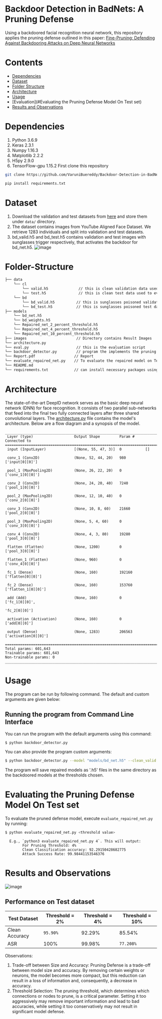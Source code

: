 # Backdoor Detection in BadNets: A Pruning Defense

Using a backdoored facial recognition neural network, this repository applies the pruning defense outlined in this paper:
[Fine-Pruning: Defending Against Backdooring Attacks on Deep Neural Networks](https://arxiv.org/abs/1805.12185)


# Contents
- [Dependencies](#Dependencies)
- [Dataset](#Dataset)
- [Folder Structure](#Folder-Structure)
- [Architecture](#Architecture)
- [Usage](#Usage)
- [Evaluation](#Evaluating the Pruning Defense Model On Test set)
- [Results and Observations](#Results-and-Observations)

# Dependencies
   1. Python 3.6.9
   2. Keras 2.3.1
   3. Numpy 1.16.3
   4. Matplotlib 2.2.2
   5. H5py 2.9.0
   6. TensorFlow-gpu 1.15.2
   First clone this repository
   ```bash
   git clone https://github.com/VaruniBuereddy/Backdoor-Detection-in-BadNets-A-Pruning-Defense.git
   ```
   ```bash
   pip install requirements.txt
   ```
   
# Dataset
   1. Download the validation and test datasets from [here](https://drive.google.com/drive/folders/1Rs68uH8Xqa4j6UxG53wzD0uyI8347dSq?usp=sharing) and store them under `data/` directory.
   2. The dataset contains images from YouTube Aligned Face Dataset. We retrieve 1283 individuals and split into validation and test datasets.
   3. bd_valid.h5 and bd_test.h5 contains validation and test images with sunglasses trigger respectively, that activates the backdoor for bd_net.h5. 
   ![image](images/Data.png)

# Folder-Structure

```bash
├── data 
    └── cl
        └── valid.h5              // this is clean validation data used to design the defense
        └── test.h5               // this is clean test data used to evaluate the BadNet
    └── bd
        └── bd_valid.h5          // this is sunglasses poisoned validation data
        └── bd_test.h5           // this is sunglasses poisoned test data
├── models
    └── bd_net.h5
    └── bd_weights.h5
    └── Repaired_net_2_percent_threshold.h5
    └── Repaired_net_4_percent_threshold.h5
    └── Repaired_net_10_percent_threshold.h5
├── images                       // Directory contains Result Images
└── architecture.py
└── eval.py                      // this is the evaluation script
└── backdoor_detector.py         // program the implements the pruning defense on backdoored network
└── Report.pdf                  // Report
└── evaluate_repaired_net.py    // To evaluate the repaired model on Test set
└── README.md 
└── requirements.txt            // can install necessary packages using pip install requirements.txt
```
# Architecture
The state-of-the-art DeepID network serves as the basic deep neural network (DNN) for face recognition. It consists of two parallel sub-networks that feed into the final two fully connected layers after three shared convolutional layers. The [architecture.py](architecture.py) file contains the model's architecture. Below are a flow diagram and a synopsis of the model.
```
___________________________________________________________________________________
 Layer (type)                   Output Shape         Param #     Connected to                     
===================================================================================
 input (InputLayer)             [(None, 55, 47, 3)]  0           []                               
                                                                                                  
 conv_1 (Conv2D)                (None, 52, 44, 20)   980         ['input[0][0]']                  
                                                                                                  
 pool_1 (MaxPooling2D)          (None, 26, 22, 20)   0           ['conv_1[0][0]']                 
                                                                                                  
 conv_2 (Conv2D)                (None, 24, 20, 40)   7240        ['pool_1[0][0]']                 
                                                                                                  
 pool_2 (MaxPooling2D)          (None, 12, 10, 40)   0           ['conv_2[0][0]']                 
                                                                                                  
 conv_3 (Conv2D)                (None, 10, 8, 60)    21660       ['pool_2[0][0]']                 
                                                                                                  
 pool_3 (MaxPooling2D)          (None, 5, 4, 60)     0           ['conv_3[0][0]']                 
                                                                                                  
 conv_4 (Conv2D)                (None, 4, 3, 80)     19280       ['pool_3[0][0]']                 
                                                                                                  
 flatten (Flatten)              (None, 1200)         0           ['pool_3[0][0]']                 
                                                                                                  
 flatten_1 (Flatten)            (None, 960)          0           ['conv_4[0][0]']                 
                                                                                                  
 fc_1 (Dense)                   (None, 160)          192160      ['flatten[0][0]']                
                                                                                                  
 fc_2 (Dense)                   (None, 160)          153760      ['flatten_1[0][0]']              
                                                                                                  
 add (Add)                      (None, 160)          0           ['fc_1[0][0]',      
                                                                  'fc_2[0][0]']                   
                                                                                                  
 activation (Activation)        (None, 160)          0           ['add[0][0]']                    
                                                                                                  
 output (Dense)                 (None, 1283)         206563      ['activation[0][0]']             
                                                                                                  
======================================================================================
Total params: 601,643
Trainable params: 601,643
Non-trainable params: 0
______________________________________________________________________________________
```


# Usage
The program can be run by following command. The default and custom arguments are given below:

## Running the program from Command Line Interface
You can run the program with the default arguments using this command:
```bash
$ python backdoor_detector.py
```
You can also provide the program custom arguments:
```bash
$ python backdoor_detector.py --model "models/bd_net.h5" --clean_valid "'data/cl/valid.h5'" --clean_test "data/cl/test.h5" --bad_valid "data/bd/bd_valid.h5" --bad_test "data/bd/bd_test.h5" --th 2,4,10,100
```

The program will save repaired models as '.h5' files in the same directory as the backdoored models at the thresholds chosen.

# Evaluating the Pruning Defense Model On Test set
 To evaluate the pruned defense model, execute `evaluate_repaired_net.py` by running:  
```bash
$ python evaluate_repaired_net.py <threshold value>
```
      E.g., `python3 evaluate_repaired_net.py 4`. This will output:
            For Pruning Threshold: 4%
            Clean Classification accuracy: 92.29150428682775
            Attack Success Rate: 99.98441153546376


# Results and Observations
![image](images/Evaluation_metrics.png)
## Performance on Test dataset
| Test Dataset | Threshold = 2% | Threshold = 4% | Threshold = 10% |
|---|---|---|---|
| Clean Accuracy | `95.90%` | 92.29% | 85.54% |
| ASR | 100% | 99.98% | `77.208%` | 
Observations:
1. Trade-off between Size and Accuracy: Pruning Defense is a trade-off between model
size and accuracy. By removing certain weights or neurons, the model becomes more
compact, but this reduction can result in a loss of information and, consequently, a
decrease in accuracy.
2. Threshold Selection: The pruning threshold, which determines which connections or
nodes to prune, is a critical parameter. Setting it too aggressively may remove important
information and lead to bad accuracies, while setting it too conservatively may not result
in significant model defense.



